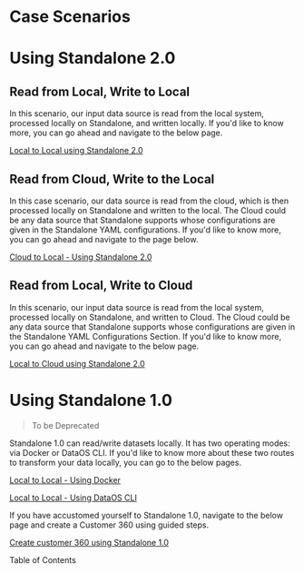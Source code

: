 # Case Scenarios


# Using Standalone 2.0

## Read from Local, Write to Local

In this scenario, our input data source is read from the local system, processed locally on Standalone, and written locally. If you'd like to know more, you can go ahead and navigate to the below page.

[Local to Local using Standalone 2.0 ](Case%20Scenarios%2032799274eaf4483b9fd0d9fbbe91576e/Local%20to%20Local%20using%20Standalone%202%200%2065b58f0bd10d4017b5be4f70627342cc.md)

## Read from Cloud, Write to the Local

In this case scenario, our data source is read from the cloud, which is then processed locally on Standalone and written to the local. The Cloud could be any data source that Standalone supports whose configurations are given in the Standalone YAML configurations. If you'd like to know more, you can go ahead and navigate to the page below.

[Cloud to Local - Using Standalone 2.0](Case%20Scenarios%2032799274eaf4483b9fd0d9fbbe91576e/Cloud%20to%20Local%20-%20Using%20Standalone%202%200%2090147e1d6ac64e11b9ce94f3002a2e3c.md)

## Read from Local, Write to Cloud

In this scenario, our input data source is read from the local system, processed locally on Standalone, and written to Cloud. The Cloud could be any data source that Standalone supports whose configurations are given in the Standalone YAML Configurations Section. If you'd like to know more, you can go ahead and navigate to the below page.

[Local to Cloud using Standalone 2.0](Case%20Scenarios%2032799274eaf4483b9fd0d9fbbe91576e/Local%20to%20Cloud%20using%20Standalone%202%200%20c55c6b87eb0a4849babfacd1ed3d4c04.md)

# Using Standalone 1.0

> To be Deprecated
> 

Standalone 1.0 can read/write datasets locally. It has two operating modes: via Docker or DataOS CLI. If you'd like to know more about these two routes to transform your data locally, you can go to the below pages.

[Local to Local - Using Docker](Case%20Scenarios%2032799274eaf4483b9fd0d9fbbe91576e/Local%20to%20Local%20-%20Using%20Docker%2078f07945f9fa42fe9b874142799042ae.md)

[Local to Local - Using DataOS CLI](Case%20Scenarios%2032799274eaf4483b9fd0d9fbbe91576e/Local%20to%20Local%20-%20Using%20DataOS%20CLI%20b070525143fb42df904716f0305c64c0.md)

If you have accustomed yourself to Standalone 1.0, navigate to the below page and create a Customer 360 using guided steps.

[Create customer 360 using Standalone 1.0](Case%20Scenarios%2032799274eaf4483b9fd0d9fbbe91576e/Create%20customer%20360%20using%20Standalone%201%200%2055909f6a41cc48448fc9593e2a387acb.md)

Table of Contents